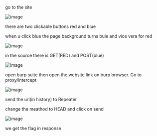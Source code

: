 go to the site 

![image](https://github.com/Adarshredd/picoctf-writeups/assets/145366498/89f42469-390e-4062-a075-8f9ca8cba3d7)

there are two clickable buttons red and blue

when u click blue the page background turns bule and vice vera for red

![image](https://github.com/Adarshredd/picoctf-writeups/assets/145366498/6d318b6a-8b98-49cc-bb0b-c6370aa1df06)

in the source there is GET(RED) and POST(blue)

![image](https://github.com/Adarshredd/picoctf-writeups/assets/145366498/5559984d-9cc0-4a43-8b57-d9fb4754e724)

open burp suite then open the website link on burp browser.
Go to proxy/intercept

![image](https://github.com/Adarshredd/picoctf-writeups/assets/145366498/2668e8d6-1fff-4dd3-80c3-e2513d5396c4)

send the url(in history) to Repeater

change the meathod to HEAD and click on send

![image](https://github.com/Adarshredd/picoctf-writeups/assets/145366498/2ab2d9d9-d922-4d53-ab9b-4c9666669cfe)

we get the flag in response 
